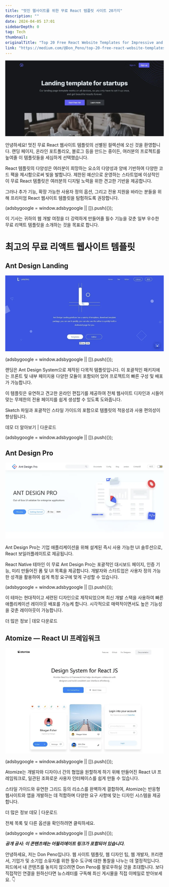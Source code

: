 ```yaml
---
title: "멋진 웹사이트를 위한 무료 React 템플릿 사이트 20가지"
description: ""
date: 2024-04-05 17:01
sidebarDepth: 0
tag: Tech
thumbnail: 
originalTitle: "Top 20 Free React Website Templates for Impressive and Stunning Projects"
link: "https://medium.com/@Don_Peno/top-20-free-react-website-templates-for-impressive-and-stunning-projects-abbaebcb908c"
---
```



![React 웹사이트 템플릿](./img/Top20FreeReactWebsiteTemplatesforImpressiveandStunningProjects_0.png)

안녕하세요! 멋진 무료 React 웹사이트 템플릿의 선별된 컬렉션에 오신 것을 환영합니다. 랜딩 페이지, 온라인 포트폴리오, 블로그 등을 만드는 중이든, 여러분의 프로젝트를 높여줄 이 템플릿들을 세심하게 선택했습니다.

React 템플릿의 다양성은 여러분이 희망하는 요소의 다양성과 양에 기반하여 다양한 코드 팩을 제시함으로써 빛을 발합니다. 제한된 예산으로 운영하는 스타트업에 이상적인 이 무료 React 템플릿은 여러분의 디지털 노력을 위한 견고한 기반을 제공합니다.

그러나 추가 기능, 확장 가능한 사용자 정의 옵션, 그리고 전용 지원을 바라는 분들을 위해 프리미엄 React 웹사이트 템플릿을 탐험하도록 권장합니다.

<!-- ui-log 수평형 -->
<ins class="adsbygoogle"
  style="display:block"
  data-ad-client="ca-pub-4877378276818686"
  data-ad-slot="9743150776"
  data-ad-format="auto"
  data-full-width-responsive="true"></ins>
<component is="script">
(adsbygoogle = window.adsbygoogle || []).push({});
</component>

이 기사는 귀하의 웹 개발 여정을 더 강력하게 만들어줄 필수 기능을 갖춘 일부 우수한 무료 리액트 템플릿을 소개하는 것을 목표로 합니다.

# 최고의 무료 리액트 웹사이트 템플릿

## Ant Design Landing

![이미지](./img/Top20FreeReactWebsiteTemplatesforImpressiveandStunningProjects_1.png)

<!-- ui-log 수평형 -->
<ins class="adsbygoogle"
  style="display:block"
  data-ad-client="ca-pub-4877378276818686"
  data-ad-slot="9743150776"
  data-ad-format="auto"
  data-full-width-responsive="true"></ins>
<component is="script">
(adsbygoogle = window.adsbygoogle || []).push({});
</component>

랜딩은 Ant Design System으로 제작된 다목적 템플릿입니다. 이 포괄적인 패키지에는 프론트 및 내부 페이지용 다양한 모듈이 포함되어 있어 프로젝트의 빠른 구성 및 배포가 가능합니다.

이 템플릿은 유연하고 견고한 온라인 편집기를 제공하여 전체 웹사이트 디자인과 시들어 맞는 무제한의 전용 페이지를 쉽게 생성할 수 있도록 도와줍니다.

Sketch 파일과 포괄적인 스타일 가이드의 포함으로 템플릿의 적응성과 사용 편의성이 향상됩니다.

데모 더 알아보기 | 다운로드

<!-- ui-log 수평형 -->
<ins class="adsbygoogle"
  style="display:block"
  data-ad-client="ca-pub-4877378276818686"
  data-ad-slot="9743150776"
  data-ad-format="auto"
  data-full-width-responsive="true"></ins>
<component is="script">
(adsbygoogle = window.adsbygoogle || []).push({});
</component>

## Ant Design Pro

![image](./img/Top20FreeReactWebsiteTemplatesforImpressiveandStunningProjects_2.png)

Ant Design Pro는 기업 애플리케이션을 위해 설계된 즉시 사용 가능한 UI 솔루션으로, React 보일러플레이트로 제공됩니다.

React Native 테마인 이 무료 Ant Design Pro는 포괄적인 대시보드 페이지, 인증 기능, 미리 만들어진 폼 및 UI 목록을 제공합니다. 개발자와 스타트업은 사용자 정의 가능한 성격을 활용하여 쉽게 특정 요구에 맞게 구성할 수 있습니다.

<!-- ui-log 수평형 -->
<ins class="adsbygoogle"
  style="display:block"
  data-ad-client="ca-pub-4877378276818686"
  data-ad-slot="9743150776"
  data-ad-format="auto"
  data-full-width-responsive="true"></ins>
<component is="script">
(adsbygoogle = window.adsbygoogle || []).push({});
</component>

이 테마는 현대적이고 세련된 디자인으로 제작되었으며 최신 개발 스택을 사용하여 빠른 애플리케이션 레이아웃 배포를 가능케 합니다. 시각적으로 매력적이면서도 높은 기능성을 갖춘 레이아웃이 가능합니다.

더 많은 정보 | 데모 다운로드

## Atomize — React UI 프레임워크

![Top20FreeReactWebsiteTemplatesforImpressiveandStunningProjects_3](./img/Top20FreeReactWebsiteTemplatesforImpressiveandStunningProjects_3.png)

<!-- ui-log 수평형 -->
<ins class="adsbygoogle"
  style="display:block"
  data-ad-client="ca-pub-4877378276818686"
  data-ad-slot="9743150776"
  data-ad-format="auto"
  data-full-width-responsive="true"></ins>
<component is="script">
(adsbygoogle = window.adsbygoogle || []).push({});
</component>

Atomize는 개발자와 디자이너 간의 협업을 원할하게 하기 위해 만들어진 React UI 프레임워크로, 일관된 조화로운 사용자 인터페이스를 쉽게 만들 수 있습니다.

스타일 가이드와 유연한 그리드 등의 리소스를 완벽하게 결합하여, Atomize는 반응형 웹사이트와 앱을 개발하는 데 적합하며 다양한 요구 사항에 맞는 디자인 시스템을 제공합니다.

더 많은 정보 데모 | 다운로드

전체 목록 및 다른 옵션을 확인하려면 클릭하세요.

<!-- ui-log 수평형 -->
<ins class="adsbygoogle"
  style="display:block"
  data-ad-client="ca-pub-4877378276818686"
  data-ad-slot="9743150776"
  data-ad-format="auto"
  data-full-width-responsive="true"></ins>
<component is="script">
(adsbygoogle = window.adsbygoogle || []).push({});
</component>

***공개 공시: 이 콘텐츠에는 어필리에이트 링크가 포함되어 있습니다.***

안녕하세요, 저는 Don Peno입니다. 웹 사이트 템플릿, 웹 디자인 팁, 웹 개발자, 프리랜서, 기업가 및 소기업 소유자를 위한 필수 도구에 대한 통찰을 나누는 데 열정적입니다. 피드에서 내 콘텐츠를 놓치지 않으려면 Don Peno를 팔로우하실 것을 초대합니다. 보다 직접적인 연결을 원하신다면 뉴스레터를 구독해 최신 게시물을 직접 이메일로 받아보세요. 👇